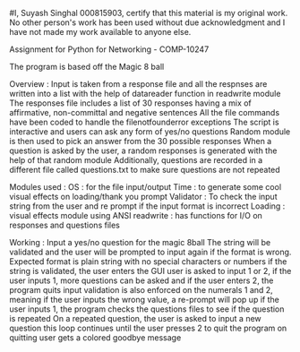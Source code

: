 #I, Suyash Singhal 000815903, certify that this material is my original work. No other person's work has been used without due acknowledgment and I have not made my work available to anyone else.

Assignment for Python for Networking - COMP-10247

The program is based off the Magic 8 ball

Overview : 
Input is taken from a response file and all the respnses are written into a list with the help of datareader function in readwrite module
The responses file includes a list of 30 responses having a mix of affirmative, non-committal and negative sentences
All the file commands have been coded to handle the filenotfounderror exceptions
The script is interactive and users can ask any form of yes/no questions 
Random module is then used to pick an answer from the 30 possible responses
When a question is asked by the user, a random responses is generated with the help of that random module
Additionally, questions are recorded in a different file called questions.txt to make sure questions are not repeated

Modules used : 
OS : for the file input/output
Time : to generate some cool visual effects on loading/thank you prompt
Validator : To check the input string from the user and re prompt if the input format is incorrect
Loading : visual effects module using ANSI
readwrite : has functions for I/O on responses and questions files

Working : 
Input a yes/no question for the magic 8ball
The string will be validated and the user will be prompted to input again if the format is wrong. Expected format is plain string with no special characters or numbers
if the string is validated, the user enters the GUI
user is asked to input 1 or 2, if the user inputs 1, more questions can be asked and if the user enters 2, the program quits
input validation is also enforced on the numerals 1 and 2, meaning if the user inputs the wrong value, a re-prompt will pop up
if the user inputs 1, the program checks the questions files to see if the question is repeated
On a repeated question, the user is asked to input a new question 
this loop continues until the user presses 2 to quit the program
on quitting user gets a colored goodbye message

